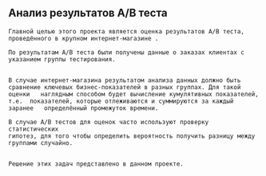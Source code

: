 ## Анализ результатов А/B теста

	Главной целью этого проекта является оценка результатов A/B теста,  
	проведённого в крупном интернет-магазине . 

	По результатам A/B теста были получены данные о заказах клиентах с  
	указанием группы тестирования.


	В случае интернет-магазина результатом анализа данных должно быть  
	сравнение ключевых бизнес-показателей в разных группах. Для такой  
	оценки   наглядным способом будет вычисление кумулятивных показателей,  
	т.е.  показателей, которые отлеживаются и суммируются за каждый  
	заранее   определённый промежуток времени.   

	В случае A/B тестов для оценок часто используют проверку статистических  
	гипотез, для того чтобы определить вероятность получить разницу между  
	группами случайно.  


	Решение этих задач представлено в данном проекте.  
 
